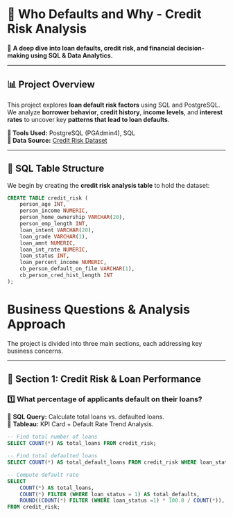 # 📌 Who Defaults and Why - Credit Risk Analysis

🚀 **A deep dive into loan defaults, credit risk, and financial decision-making using SQL & Data Analytics.**  

---

## 📊 Project Overview
This project explores **loan default risk factors** using SQL and PostgreSQL.  
We analyze **borrower behavior**, **credit history**, **income levels**, and **interest rates** to uncover key **patterns that lead to loan defaults**.  

**📌 Tools Used:** PostgreSQL (PGAdmin4), SQL  
**📌 Data Source:** [Credit Risk Dataset](https://www.kaggle.com/datasets/laotse/credit-risk-dataset)

---

## 📌 SQL Table Structure
We begin by creating the **credit risk analysis table** to hold the dataset:

```sql
CREATE TABLE credit_risk (
    person_age INT,
    person_income NUMERIC,
    person_home_ownership VARCHAR(20),
    person_emp_length INT,
    loan_intent VARCHAR(20),
    loan_grade VARCHAR(1),
    loan_amnt NUMERIC,
    loan_int_rate NUMERIC,
    loan_status INT,
    loan_percent_income NUMERIC,
    cb_person_default_on_file VARCHAR(1),
    cb_person_cred_hist_length INT
);
```
# **Business Questions & Analysis Approach**
The project is divided into three main sections, each addressing key business concerns.

---

## **📌 Section 1: Credit Risk & Loan Performance**
### **1️⃣ What percentage of applicants default on their loans?**
🔹 **SQL Query:** Calculate total loans vs. defaulted loans.  
🔹 **Tableau:** KPI Card + Default Rate Trend Analysis.  

```sql
-- Find total number of loans
SELECT COUNT(*) AS total_loans FROM credit_risk;

-- Find total defaulted loans
SELECT COUNT(*) AS total_default_loans FROM credit_risk WHERE loan_status = 1;

-- Compute default rate
SELECT 
    COUNT(*) AS total_loans,
    COUNT(*) FILTER (WHERE loan_status = 1) AS total_defaults,
    ROUND((COUNT(*) FILTER (WHERE loan_status =1) * 100.0 / COUNT(*)), 2) AS default_rate
FROM credit_risk;
```



